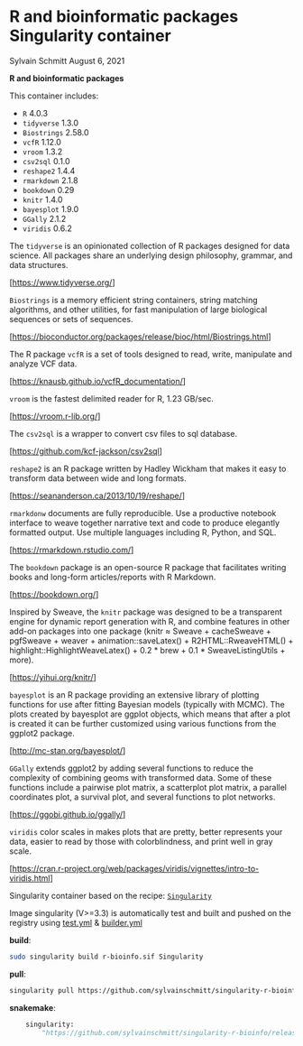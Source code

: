 R and bioinformatic packages Singularity container
================
Sylvain Schmitt
August 6, 2021

**R and bioinformatic packages**

This container includes:

- `R` 4.0.3
- `tidyverse` 1.3.0
- `Biostrings` 2.58.0
- `vcfR` 1.12.0
- `vroom` 1.3.2
- `csv2sql` 0.1.0
- `reshape2` 1.4.4
- `rmarkdown` 2.1.8
- `bookdown` 0.29
- `knitr` 1.4.0
- `bayesplot` 1.9.0
- `GGally` 2.1.2
- `viridis` 0.6.2

The `tidyverse` is an opinionated collection of R packages designed for
data science. All packages share an underlying design philosophy,
grammar, and data structures.

\[<https://www.tidyverse.org/>\]

`Biostrings` is a memory efficient string containers, string matching
algorithms, and other utilities, for fast manipulation of large
biological sequences or sets of sequences.

\[<https://bioconductor.org/packages/release/bioc/html/Biostrings.html>\]

The R package `vcfR` is a set of tools designed to read, write,
manipulate and analyze VCF data.

\[<https://knausb.github.io/vcfR_documentation/>\]

`vroom` is the fastest delimited reader for R, 1.23 GB/sec.

\[<https://vroom.r-lib.org/>\]

The `csv2sql` is a wrapper to convert csv files to sql database.

\[<https://github.com/kcf-jackson/csv2sql>\]

`reshape2` is an R package written by Hadley Wickham that makes it easy
to transform data between wide and long formats.

\[<https://seananderson.ca/2013/10/19/reshape/>\]

`rmarkdonw` documents are fully reproducible. Use a productive notebook
interface to weave together narrative text and code to produce elegantly
formatted output. Use multiple languages including R, Python, and SQL.

\[<https://rmarkdown.rstudio.com/>\]

The `bookdown` package is an open-source R package that facilitates
writing books and long-form articles/reports with R Markdown.

\[<https://bookdown.org/>\]

Inspired by Sweave, the `knitr` package was designed to be a transparent
engine for dynamic report generation with R, and combine features in
other add-on packages into one package (knitr ≈ Sweave + cacheSweave +
pgfSweave + weaver + animation::saveLatex() + R2HTML::RweaveHTML() +
highlight::HighlightWeaveLatex() + 0.2 \* brew + 0.1 \*
SweaveListingUtils + more).

\[<https://yihui.org/knitr/>\]

`bayesplot` is an R package providing an extensive library of plotting
functions for use after fitting Bayesian models (typically with MCMC).
The plots created by bayesplot are ggplot objects, which means that
after a plot is created it can be further customized using various
functions from the ggplot2 package.

\[<http://mc-stan.org/bayesplot/>\]

`GGally` extends ggplot2 by adding several functions to reduce the
complexity of combining geoms with transformed data. Some of these
functions include a pairwise plot matrix, a scatterplot plot matrix, a
parallel coordinates plot, a survival plot, and several functions to
plot networks.

\[<https://ggobi.github.io/ggally/>\]

`viridis` color scales in makes plots that are pretty, better represents
your data, easier to read by those with colorblindness, and print well
in gray scale.

\[<https://cran.r-project.org/web/packages/viridis/vignettes/intro-to-viridis.html>\]

Singularity container based on the recipe:
[`Singularity`](https://github.com/sylvainschmitt/singularity-r-bioinfo/blob/main/Singularity)

Image singularity (V\>=3.3) is automatically test and built and pushed
on the registry using
[test.yml](https://github.com/sylvainschmitt/singularity-template/blob/main/.github/workflows/test.yml)
&
[builder.yml](https://github.com/sylvainschmitt/singularity-template/blob/main/.github/workflows/builder.yml)

**build**:

``` bash
sudo singularity build r-bioinfo.sif Singularity
```

**pull**:

``` bash
singularity pull https://github.com/sylvainschmitt/singularity-r-bioinfo/releases/download/0.0.3/sylvainschmitt-singularity-r-bioinfo.latest.sif
```

**snakemake**:

``` python
    singularity: 
        "https://github.com/sylvainschmitt/singularity-r-bioinfo/releases/download/0.0.3/sylvainschmitt-singularity-r-bioinfo.latest.sif"
```
